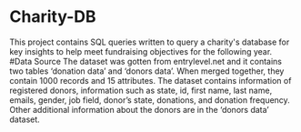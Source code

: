 # Charity-DB
This project contains SQL queries written to query a charity's database for key insights to help meet fundraising objectives for the following year.
#Data Source
The dataset was gotten from entrylevel.net and it contains two tables ‘donation data’ and ‘donors data’. When merged together, they contain 1000 records and 15 attributes. The dataset contains information of registered donors, information such as state, id, first name, last name, emails, gender, job field, donor’s state, donations, and donation frequency. Other additional information about the donors are in the ‘donors data’ dataset.
